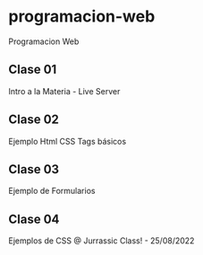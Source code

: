 # programacion-web
Programacion Web


## Clase 01
Intro a la Materia - Live Server

## Clase 02
Ejemplo Html CSS Tags básicos

## Clase 03
Ejemplo de Formularios

## Clase 04
Ejemplos de CSS @ Jurrassic Class! - 25/08/2022